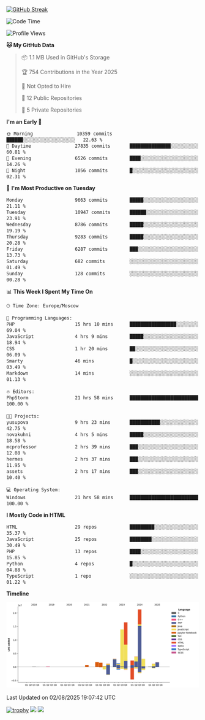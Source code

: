 [![GitHub Streak](https://github-readme-streak-stats.herokuapp.com/?user=yogik10)](https://git.io/streak-stats)
<!--START_SECTION:waka-->
![Code Time](http://img.shields.io/badge/Code%20Time-1%2C539%20hrs%2023%20mins-blue)

![Profile Views](http://img.shields.io/badge/Profile%20Views-0-blue)

**🐱 My GitHub Data** 

> 📦 1.1 MB Used in GitHub's Storage 
 > 
> 🏆 754 Contributions in the Year 2025
 > 
> 🚫 Not Opted to Hire
 > 
> 📜 12 Public Repositories 
 > 
> 🔑 5 Private Repositories 
 > 
**I'm an Early 🐤** 

```text
🌞 Morning                10359 commits       ██████░░░░░░░░░░░░░░░░░░░   22.63 % 
🌆 Daytime                27835 commits       ███████████████░░░░░░░░░░   60.81 % 
🌃 Evening                6526 commits        ████░░░░░░░░░░░░░░░░░░░░░   14.26 % 
🌙 Night                  1056 commits        █░░░░░░░░░░░░░░░░░░░░░░░░   02.31 % 
```
📅 **I'm Most Productive on Tuesday** 

```text
Monday                   9663 commits        █████░░░░░░░░░░░░░░░░░░░░   21.11 % 
Tuesday                  10947 commits       ██████░░░░░░░░░░░░░░░░░░░   23.91 % 
Wednesday                8786 commits        █████░░░░░░░░░░░░░░░░░░░░   19.19 % 
Thursday                 9283 commits        █████░░░░░░░░░░░░░░░░░░░░   20.28 % 
Friday                   6287 commits        ███░░░░░░░░░░░░░░░░░░░░░░   13.73 % 
Saturday                 682 commits         ░░░░░░░░░░░░░░░░░░░░░░░░░   01.49 % 
Sunday                   128 commits         ░░░░░░░░░░░░░░░░░░░░░░░░░   00.28 % 
```


📊 **This Week I Spent My Time On** 

```text
🕑︎ Time Zone: Europe/Moscow

💬 Programming Languages: 
PHP                      15 hrs 10 mins      █████████████████░░░░░░░░   69.04 % 
JavaScript               4 hrs 9 mins        █████░░░░░░░░░░░░░░░░░░░░   18.94 % 
CSS                      1 hr 20 mins        ██░░░░░░░░░░░░░░░░░░░░░░░   06.09 % 
Smarty                   46 mins             █░░░░░░░░░░░░░░░░░░░░░░░░   03.49 % 
Markdown                 14 mins             ░░░░░░░░░░░░░░░░░░░░░░░░░   01.13 % 

🔥 Editors: 
PhpStorm                 21 hrs 58 mins      █████████████████████████   100.00 % 

🐱‍💻 Projects: 
yusupova                 9 hrs 23 mins       ███████████░░░░░░░░░░░░░░   42.75 % 
novakuhni                4 hrs 5 mins        █████░░░░░░░░░░░░░░░░░░░░   18.58 % 
mcprofessor              2 hrs 39 mins       ███░░░░░░░░░░░░░░░░░░░░░░   12.08 % 
hermes                   2 hrs 37 mins       ███░░░░░░░░░░░░░░░░░░░░░░   11.95 % 
assets                   2 hrs 17 mins       ███░░░░░░░░░░░░░░░░░░░░░░   10.40 % 

💻 Operating System: 
Windows                  21 hrs 58 mins      █████████████████████████   100.00 % 
```

**I Mostly Code in HTML** 

```text
HTML                     29 repos            █████████░░░░░░░░░░░░░░░░   35.37 % 
JavaScript               25 repos            ████████░░░░░░░░░░░░░░░░░   30.49 % 
PHP                      13 repos            ████░░░░░░░░░░░░░░░░░░░░░   15.85 % 
Python                   4 repos             █░░░░░░░░░░░░░░░░░░░░░░░░   04.88 % 
TypeScript               1 repo              ░░░░░░░░░░░░░░░░░░░░░░░░░   01.22 % 
```



**Timeline**

![Lines of Code chart](https://raw.githubusercontent.com/Yogik10/Yogik10/main/assets/bar_graph.png)


 Last Updated on 02/08/2025 19:07:42 UTC
<!--END_SECTION:waka-->
[![trophy](https://github-profile-trophy.vercel.app/?username=yogik10)](https://github.com/ryo-ma/github-profile-trophy)
![](https://github-profile-summary-cards.vercel.app/api/cards/profile-details?username=yogik10&theme=solarized_dark)
![](https://github-profile-summary-cards.vercel.app/api/cards/most-commit-language?username=yogik10&theme=solarized_dark)


